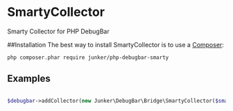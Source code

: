 # SmartyCollector
Smarty Collector for PHP DebugBar 

##Installation
The best way to install SmartyCollector is to use a [Composer](https://getcomposer.org/download):

    php composer.phar require junker/php-debugbar-smarty

## Examples

```php

$debugbar->addCollector(new Junker\DebugBar\Bridge\SmartyCollector($smarty));

```

